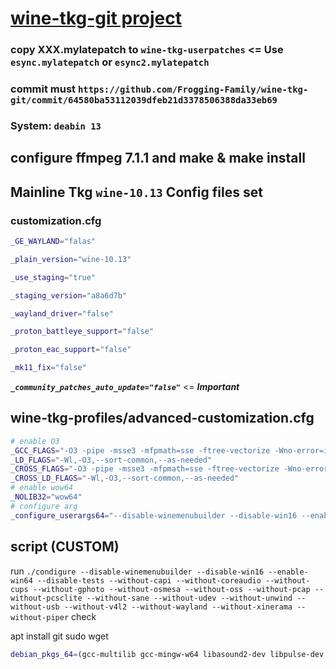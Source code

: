 # [wine-tkg-git project](https://github.com/Frogging-Family/wine-tkg-git)

### copy XXX.mylatepatch to ```wine-tkg-userpatches``` <= Use ```esync.mylatepatch``` or ```esync2.mylatepatch```

### commit must ```https://github.com/Frogging-Family/wine-tkg-git/commit/64580ba53112039dfeb21d3378506388da33eb69``` 

### System: ```deabin 13```

## configure ffmpeg 7.1.1 and make & make install

## Mainline Tkg ```wine-10.13``` Config files set

### customization.cfg

```bash
_GE_WAYLAND="falas" 

_plain_version="wine-10.13" 

_use_staging="true" 

_staging_version="a8a6d7b"

_wayland_driver="false"

_proton_battleye_support="false" 

_proton_eac_support="false"

_mk11_fix="false"
```

***```_community_patches_auto_update="false"```*** <= ***Important***

## wine-tkg-profiles/advanced-customization.cfg

```bash
# enable O3
_GCC_FLAGS="-O3 -pipe -msse3 -mfpmath=sse -ftree-vectorize -Wno-error=implicit-function-declaration -Wno-error=incompatible-pointer-types"
_LD_FLAGS="-Wl,-O3,--sort-common,--as-needed"
_CROSS_FLAGS="-O3 -pipe -msse3 -mfpmath=sse -ftree-vectorize -Wno-error=implicit-function-declaration -Wno-error=incompatible-pointer-types"
_CROSS_LD_FLAGS="-Wl,-O3,--sort-common,--as-needed"
# enable wow64
_NOLIB32="wow64"
# configure arg
_configure_userargs64="--disable-winemenubuilder --disable-win16 --enable-win64 --disable-tests --without-capi --without-coreaudio --without-cups --without-gphoto --without-osmesa --without-oss --without-pcap --without-pcsclite --without-sane --without-udev --without-unwind --without-usb --without-v4l2 --without-wayland --without-xinerama --without-piper"
```

## script (CUSTOM)

run ```./condigure --disable-winemenubuilder --disable-win16 --enable-win64 --disable-tests --without-capi --without-coreaudio --without-cups --without-gphoto --without-osmesa --without-oss --without-pcap --without-pcsclite --without-sane --without-udev --without-unwind --without-usb --without-v4l2 --without-wayland --without-xinerama --without-piper``` check

apt install git sudo wget

```bash
debian_pkgs_64=(gcc-multilib gcc-mingw-w64 libasound2-dev libpulse-dev libdbus-1-dev libfontconfig-dev libfreetype-dev libgnutls28-dev libgl-dev libunwind-dev libx11-dev libxcomposite-dev libxcursor-dev libxfixes-dev libxrandr-dev libxrender-dev libxext-dev libwayland-bin libwayland-dev libegl-dev libwayland-dev libxkbcommon-dev libxkbregistry-dev libgstreamer1.0-dev libgstreamer-plugins-base1.0-dev libosmesa6-dev libsdl2-dev libudev-dev libvulkan-dev libcapi20-dev libcups2-dev libgphoto2-dev libsane-dev libkrb5-dev samba-dev ocl-icd-opencl-dev libpcap-dev libusb-1.0-0-dev libv4l-dev libxxf86vm-dev libxinerama-dev gettext bison flex libgcrypt20-dev)
```
